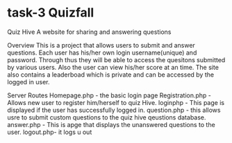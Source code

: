 # task-3 Quizfall
Quiz Hive
A website for sharing and answering questions

Overview
This is a project that allows users to submit and answer questions. Each user has his/her own login username(unique) and password. Through thus they will be able to access the quesitons submitted by various users. Also the user can view his/her score at an time. The site also contains a leaderboad which is private and can be accessed by the logged in user.

Server Routes
Homepage.php - the basic login page
Registration.php - Allows new user to register him/herself to quiz Hive.
loginphp - This page is displayed if the user has successfully logged in.
question.php - this allows usre to submit custom questions to the quiz hive qeustions database.
answer.php - This is apge that displays the unanswered questions to the user.
logout.php- it logs u out
